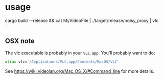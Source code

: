 # usage
cargo build --release && cat MyVideoFile | ./target/release/noisy_proxy | vlc -

## OSX note
The vlc executable is probably in your `VLC.app`. You'll probably want to do:

```bash
alias vlc='/Applications/VLC.app/Contents/MacOS/VLC'
```

See https://wiki.videolan.org/Mac_OS_X/#Command_line for more details.
